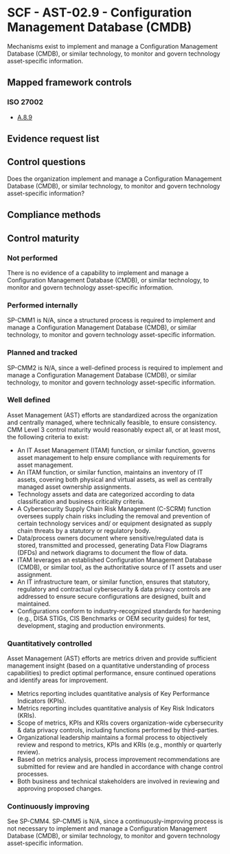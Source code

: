 # SCF - AST-02.9 - Configuration Management Database (CMDB)
Mechanisms exist to implement and manage a Configuration Management Database (CMDB), or similar technology, to monitor and govern technology asset-specific information.
## Mapped framework controls
### ISO 27002
- [A.8.9](../iso27002/a-8.md#a89)

## Evidence request list


## Control questions
Does the organization implement and manage a Configuration Management Database (CMDB), or similar technology, to monitor and govern technology asset-specific information?

## Compliance methods


## Control maturity
### Not performed
There is no evidence of a capability to implement and manage a Configuration Management Database (CMDB), or similar technology, to monitor and govern technology asset-specific information.

### Performed internally
SP-CMM1 is N/A, since a structured process is required to implement and manage a Configuration Management Database (CMDB), or similar technology, to monitor and govern technology asset-specific information.

### Planned and tracked
SP-CMM2 is N/A, since a well-defined process is required to implement and manage a Configuration Management Database (CMDB), or similar technology, to monitor and govern technology asset-specific information.

### Well defined
Asset Management (AST) efforts are standardized across the organization and centrally managed, where technically feasible, to ensure consistency. CMM Level 3 control maturity would reasonably expect all, or at least most, the following criteria to exist:
- An IT Asset Management (ITAM) function, or similar function, governs asset management to help ensure compliance with requirements for asset management.
- An ITAM function, or similar function, maintains an inventory of IT assets, covering both physical and virtual assets, as well as centrally managed asset ownership assignments.
- Technology assets and data are categorized according to data classification and business criticality criteria.
- A Cybersecurity Supply Chain Risk Management (C-SCRM) function oversees supply chain risks including the removal and prevention of certain technology services and/ or equipment designated as supply chain threats by a statutory or regulatory body.
- Data/process owners document where sensitive/regulated data is stored, transmitted and processed, generating Data Flow Diagrams (DFDs) and network diagrams to document the flow of data.
- ITAM leverages an established Configuration Management Database (CMDB), or similar tool, as the authoritative source of IT assets and user assignment.
- An IT infrastructure team, or similar function, ensures that statutory, regulatory and contractual cybersecurity & data privacy controls are addressed to ensure secure configurations are designed, built and maintained.
- Configurations conform to industry-recognized standards for hardening (e.g., DISA STIGs, CIS Benchmarks or OEM security guides) for test, development, staging and production environments.

### Quantitatively controlled
Asset Management (AST) efforts are metrics driven and provide sufficient management insight (based on a quantitative understanding of process capabilities) to predict optimal performance, ensure continued operations and identify areas for improvement.
- Metrics reporting includes quantitative analysis of Key Performance Indicators (KPIs).
- Metrics reporting includes quantitative analysis of Key Risk Indicators (KRIs).
- Scope of metrics, KPIs and KRIs covers organization-wide cybersecurity & data privacy controls, including functions performed by third-parties.
- Organizational leadership maintains a formal process to objectively review and respond to metrics, KPIs and KRIs (e.g., monthly or quarterly review).
- Based on metrics analysis, process improvement recommendations are submitted for review and are handled in accordance with change control processes.
- Both business and technical stakeholders are involved in reviewing and approving proposed changes.

### Continuously improving
See SP-CMM4. SP-CMM5 is N/A, since a continuously-improving process is not necessary to implement and manage a Configuration Management Database (CMDB), or similar technology, to monitor and govern technology asset-specific information.
